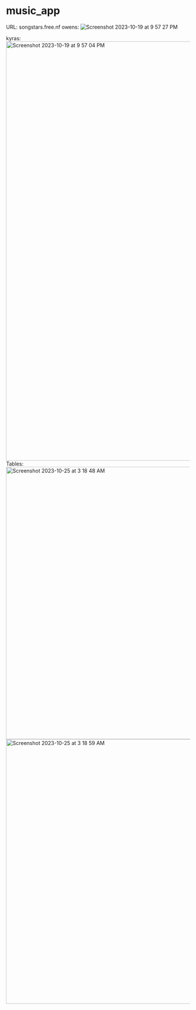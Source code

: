 # music_app

URL: songstars.free.nf
owens: 
![Screenshot 2023-10-19 at 9 57 27 PM](https://github.com/kfox01/music_app/assets/144944842/02acfd84-8b21-43d1-8e4b-40f6ebeb4bc1)

kyras:
<img width="1147" alt="Screenshot 2023-10-19 at 9 57 04 PM" src="https://github.com/kfox01/music_app/assets/144944842/0b9056eb-46ff-47de-8452-038d96018fe8">
Tables: 
<img width="745" alt="Screenshot 2023-10-25 at 3 18 48 AM" src="https://github.com/kfox01/music_app/assets/144949645/4428818c-d5c0-42ef-bb4b-2f0899fba07e">
<img width="724" alt="Screenshot 2023-10-25 at 3 18 59 AM" src="https://github.com/kfox01/music_app/assets/144949645/7579095f-86c9-47e2-a04a-0e5ed31ef455">

